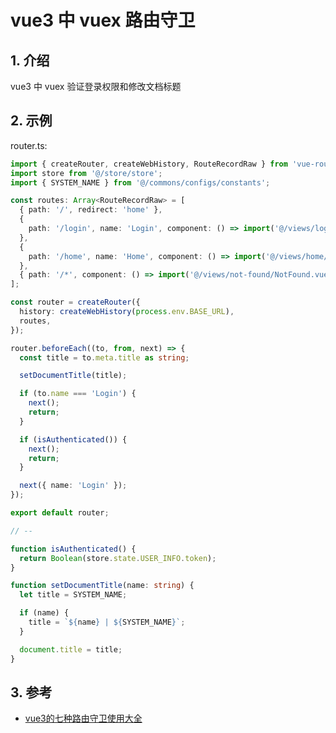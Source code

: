 <!--#region
@author 吴钦飞
@email wuqinfei@qq.com
@create date 2024-03-28 10:15:03
@modify date 2024-03-28 10:15:07
@desc [description]
#endregion-->

# vue3 中 vuex 路由守卫

## 1. 介绍

vue3 中 vuex 验证登录权限和修改文档标题

## 2. 示例

router.ts:

```ts
import { createRouter, createWebHistory, RouteRecordRaw } from 'vue-router';
import store from '@/store/store';
import { SYSTEM_NAME } from '@/commons/configs/constants';

const routes: Array<RouteRecordRaw> = [
  { path: '/', redirect: 'home' },
  {
    path: '/login', name: 'Login', component: () => import('@/views/login/Login.vue'), meta: { title: 'Login' },
  },
  {
    path: '/home', name: 'Home', component: () => import('@/views/home/Home.vue'), meta: { title: 'Home' },
  },
  { path: '/*', component: () => import('@/views/not-found/NotFound.vue'), meta: { title: '404' } },
];

const router = createRouter({
  history: createWebHistory(process.env.BASE_URL),
  routes,
});

router.beforeEach((to, from, next) => {
  const title = to.meta.title as string;

  setDocumentTitle(title);

  if (to.name === 'Login') {
    next();
    return;
  }

  if (isAuthenticated()) {
    next();
    return;
  }

  next({ name: 'Login' });
});

export default router;

// --

function isAuthenticated() {
  return Boolean(store.state.USER_INFO.token);
}

function setDocumentTitle(name: string) {
  let title = SYSTEM_NAME;

  if (name) {
    title = `${name} | ${SYSTEM_NAME}`;
  }

  document.title = title;
}
```

## 3. 参考

* [vue3的七种路由守卫使用大全](https://juejin.cn/post/7168902070915825677)